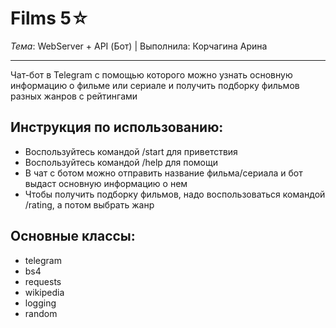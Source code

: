 # Films 5☆

*Тема*: WebServer + API (Бот) |
Выполнила: Корчагина Арина

 ---
 Чат-бот в Telegram с помощью которого можно узнать основную информацию о фильме или сериале и получить подборку фильмов разных жанров с рейтингами
 
 ## Инструкция по использованию:
- Воспользуйтесь командой /start для приветствия
- Воспользуйтесь командой /help для помощи
- В чат с ботом можно отправить название фильма/сериала и бот выдаст основную информацию о нем
- Чтобы получить подборку фильмов, надо воспользоваться командой /rating, а потом выбрать жанр
## Основные классы:
- telegram
- bs4
- requests
- wikipedia
- logging
- random
 
